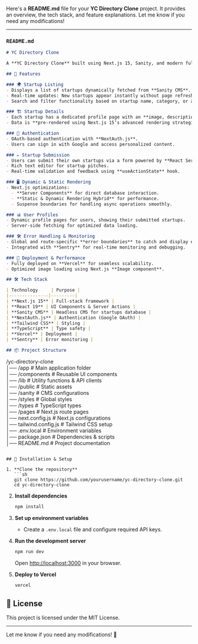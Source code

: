 Here's a **README.md** file for your **YC Directory Clone** project. It provides an overview, the tech stack, and feature explanations. Let me know if you need any modifications!

---

### `README.md`

```md
# YC Directory Clone  

A **YC Directory Clone** built using Next.js 15, Sanity, and modern full-stack technologies. This application allows users to browse and submit startups, view detailed startup profiles, and interact with real-time data updates.  

## 🚀 Features  

### 🌍 Startup Listing  
- Displays a list of startups dynamically fetched from **Sanity CMS**.  
- Real-time updates: New startups appear instantly without page refresh.  
- Search and filter functionality based on startup name, category, or author.  

### 🏗️ Startup Details  
- Each startup has a dedicated profile page with an **image, description, founder details, and pitch**.  
- Data is **pre-rendered using Next.js 15’s advanced rendering strategies** for optimal performance.  

### 🔐 Authentication  
- OAuth-based authentication with **NextAuth.js**.  
- Users can sign in with Google and access personalized content.  

### ✏️ Startup Submission  
- Users can submit their own startups via a form powered by **React Server Actions**.  
- Rich text editor for startup pitches.  
- Real-time validation and feedback using **useActionState** hook.  

### 🖥️ Dynamic & Static Rendering  
- Next.js optimizations:  
  - **Server Components** for direct database interaction.  
  - **Static & Dynamic Rendering Hybrid** for performance.  
  - Suspense boundaries for handling async operations smoothly.  

### 📊 User Profiles  
- Dynamic profile pages for users, showing their submitted startups.  
- Server-side fetching for optimized data loading.  

### 🛠️ Error Handling & Monitoring  
- Global and route-specific **error boundaries** to catch and display errors gracefully.  
- Integrated with **Sentry** for real-time monitoring and debugging.  

### 🚢 Deployment & Performance  
- Fully deployed on **Vercel** for seamless scalability.  
- Optimized image loading using Next.js **Image component**.  

## 🛠️ Tech Stack  

| Technology     | Purpose |
|---------------|---------|
| **Next.js 15** | Full-stack framework |
| **React 19** | UI Components & Server Actions |
| **Sanity CMS** | Headless CMS for startups database |
| **NextAuth.js** | Authentication (Google OAuth) |
| **Tailwind CSS** | Styling |
| **TypeScript** | Type safety |
| **Vercel** | Deployment |
| **Sentry** | Error monitoring |

## 📦 Project Structure  

```
/yc-directory-clone  
│── /app           # Main application folder  
│── /components    # Reusable UI components  
│── /lib           # Utility functions & API clients  
│── /public        # Static assets  
│── /sanity        # CMS configurations  
│── /styles        # Global styles  
│── /types         # TypeScript types  
│── /pages         # Next.js route pages  
│── next.config.js # Next.js configurations  
│── tailwind.config.js # Tailwind CSS setup  
│── .env.local     # Environment variables  
│── package.json   # Dependencies & scripts  
│── README.md      # Project documentation
```

## 🔧 Installation & Setup  

1. **Clone the repository**  
   ```sh
   git clone https://github.com/yourusername/yc-directory-clone.git  
   cd yc-directory-clone  
   ```

2. **Install dependencies**
   ```sh
   npm install  
   ```

3. **Set up environment variables**
    - Create a `.env.local` file and configure required API keys.

4. **Run the development server**
   ```sh
   npm run dev  
   ```
   Open [http://localhost:3000](http://localhost:3000) in your browser.

5. **Deploy to Vercel**
   ```sh
   vercel  
   ```

## 📜 License

This project is licensed under the MIT License.

---

Let me know if you need any modifications! 🚀
```